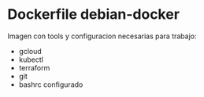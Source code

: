 # Dockerfile debian-docker

Imagen con tools y configuracion necesarias para trabajo:

  - gcloud
  - kubectl
  - terraform
  - git
  - bashrc configurado
